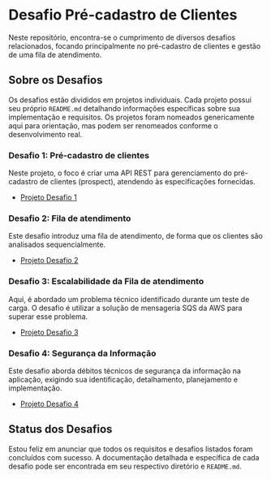 # Desafio Pré-cadastro de Clientes

Neste repositório, encontra-se o cumprimento de diversos desafios relacionados, focando principalmente no pré-cadastro de clientes e gestão de uma fila de atendimento.

## Sobre os Desafios

Os desafios estão divididos em projetos individuais. Cada projeto possui seu próprio `README.md` detalhando informações específicas sobre sua implementação e requisitos. Os projetos foram nomeados genericamente aqui para orientação, mas podem ser renomeados conforme o desenvolvimento real.

### Desafio 1: Pré-cadastro de clientes

Neste projeto, o foco é criar uma API REST para gerenciamento do pré-cadastro de clientes (prospect), atendendo às especificações fornecidas.

- [Projeto Desafio 1](./pre-cadastro-clientes)

### Desafio 2: Fila de atendimento

Este desafio introduz uma fila de atendimento, de forma que os clientes são analisados sequencialmente.

- [Projeto Desafio 2](./fila-atendimento)

### Desafio 3: Escalabilidade da Fila de atendimento

Aqui, é abordado um problema técnico identificado durante um teste de carga. O desafio é utilizar a solução de mensageria SQS da AWS para superar esse problema.

- [Projeto Desafio 3](./fila-aws)

### Desafio 4: Segurança da Informação

Este desafio aborda débitos técnicos de segurança da informação na aplicação, exigindo sua identificação, detalhamento, planejamento e implementação.

- [Projeto Desafio 4](./fila-aws-secret)

## Status dos Desafios

Estou feliz em anunciar que todos os requisitos e desafios listados foram concluídos com sucesso. A documentação detalhada e específica de cada desafio pode ser encontrada em seu respectivo diretório e `README.md`.
